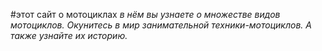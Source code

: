 #этот сайт о мотоциклах
_в нём вы узнаете о множестве видов мотоциклов._
_Окунитесь в мир занимательной техники-мотоциклов._
_А также узнайте  их историю._
